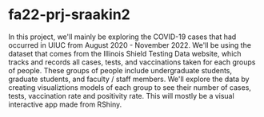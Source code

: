 # fa22-prj-sraakin2

In this project, we'll mainly be exploring the COVID-19 cases that had occurred in UIUC from August 2020 - November 2022. We'll be using the dataset that comes from the Illinois Shield Testing Data website, which tracks and records all cases, tests, and vaccinations taken for each groups of people. These groups of people include undergraduate students, graduate students, and faculty / staff members. We'll explore the data by creating visualiztions models of each group to see their number of cases, tests, vaccination rate and positivity rate. This will mostly be a visual interactive app made from RShiny.
